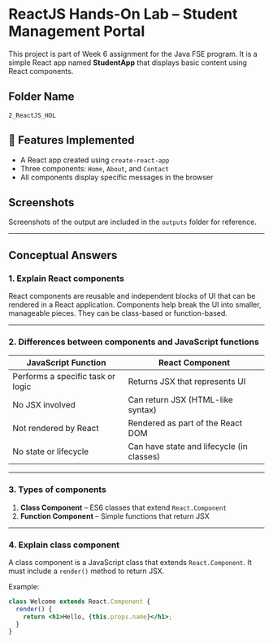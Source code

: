 # ReactJS Hands-On Lab – Student Management Portal

This project is part of Week 6 assignment for the Java FSE program. It is a simple React app named **StudentApp** that displays basic content using React components.

##  Folder Name
`2_ReactJS_HOL`

## 🔧 Features Implemented

- A React app created using `create-react-app`
- Three components: `Home`, `About`, and `Contact`
- All components display specific messages in the browser

## Screenshots

Screenshots of the output are included in the `outputs` folder for reference.

---

##  Conceptual Answers

###  1. Explain React components

React components are reusable and independent blocks of UI that can be rendered in a React application. Components help break the UI into smaller, manageable pieces. They can be class-based or function-based.

---

###  2. Differences between components and JavaScript functions

| JavaScript Function                | React Component                           |
|-----------------------------------|-------------------------------------------|
| Performs a specific task or logic | Returns JSX that represents UI            |
| No JSX involved                   | Can return JSX (HTML-like syntax)         |
| Not rendered by React             | Rendered as part of the React DOM         |
| No state or lifecycle             | Can have state and lifecycle (in classes) |

---

###  3. Types of components

1. **Class Component** – ES6 classes that extend `React.Component`
2. **Function Component** – Simple functions that return JSX

---

###  4. Explain class component

A class component is a JavaScript class that extends `React.Component`. It must include a `render()` method to return JSX.

Example:
```jsx
class Welcome extends React.Component {
  render() {
    return <h1>Hello, {this.props.name}</h1>;
  }
}
